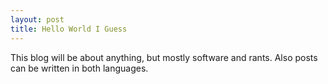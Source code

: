 ```yaml
---
layout: post
title: Hello World I Guess
---
```


This blog will be about anything, but mostly software and rants. Also posts can be written in both languages. 
